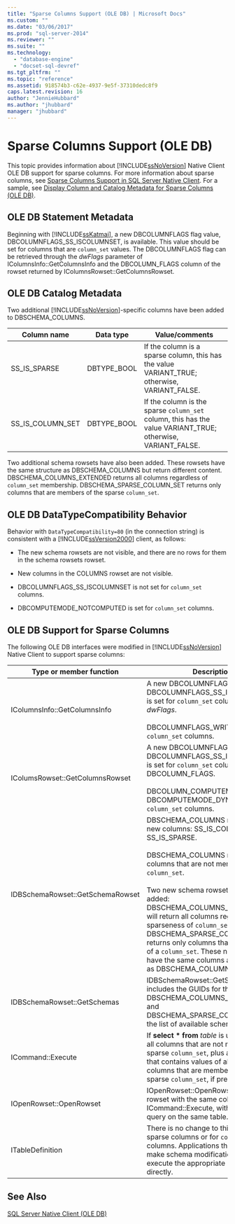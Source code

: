 ```yaml
---
title: "Sparse Columns Support (OLE DB) | Microsoft Docs"
ms.custom: ""
ms.date: "03/06/2017"
ms.prod: "sql-server-2014"
ms.reviewer: ""
ms.suite: ""
ms.technology: 
  - "database-engine"
  - "docset-sql-devref"
ms.tgt_pltfrm: ""
ms.topic: "reference"
ms.assetid: 918574b3-c62e-4937-9e5f-37310dedc8f9
caps.latest.revision: 16
author: "JennieHubbard"
ms.author: "jhubbard"
manager: "jhubbard"
---
```

# Sparse Columns Support (OLE DB)
  This topic provides information about [!INCLUDE[ssNoVersion](../../../includes/ssnoversion-md.md)] Native Client OLE DB support for sparse columns. For more information about sparse columns, see [Sparse Columns Support in SQL Server Native Client](../../../2014/database-engine/dev-guide/sparse-columns-support-in-sql-server-native-client.md). For a sample, see [Display Column and Catalog Metadata for Sparse Columns &#40;OLE DB&#41;](../../../2014/database-engine/dev-guide/display-column-and-catalog-metadata-for-sparse-columns-ole-db.md).  
  
## OLE DB Statement Metadata  
 Beginning with [!INCLUDE[ssKatmai](../../../includes/sskatmai-md.md)], a new DBCOLUMNFLAGS flag value, DBCOLUMNFLAGS_SS_ISCOLUMNSET, is available. This value should be set for columns that are `column_set` values. The DBCOLUMNFLAGS flag can be retrieved through the *dwFlags* parameter of IColumnsInfo::GetColumnsInfo and the DBCOLUMN_FLAGS column of the rowset returned by IColumnsRowset::GetColumnsRowset.  
  
## OLE DB Catalog Metadata  
 Two additional [!INCLUDE[ssNoVersion](../../../includes/ssnoversion-md.md)]-specific columns have been added to DBSCHEMA_COLUMNS.  
  
|Column name|Data type|Value/comments|  
|-----------------|---------------|---------------------|  
|SS_IS_SPARSE|DBTYPE_BOOL|If the column is a sparse column, this has the value VARIANT_TRUE; otherwise, VARIANT_FALSE.|  
|SS_IS_COLUMN_SET|DBTYPE_BOOL|If the column is the sparse `column_set` column, this has the value VARIANT_TRUE; otherwise, VARIANT_FALSE.|  
  
 Two additional schema rowsets have also been added. These rowsets have the same structure as DBSCHEMA_COLUMNS but return different content. DBSCHEMA_COLUMNS_EXTENDED returns all columns regardless of `column_set` membership. DBSCHEMA_SPARSE_COLUMN_SET returns only columns that are members of the sparse `column_set`.  
  
## OLE DB DataTypeCompatibility Behavior  
 Behavior with `DataTypeCompatibility=80` (in the connection string) is consistent with a [!INCLUDE[ssVersion2000](../../../includes/ssversion2000-md.md)] client, as follows:  
  
-   The new schema rowsets are not visible, and there are no rows for them in the schema rowsets rowset.  
  
-   New columns in the COLUMNS rowset are not visible.  
  
-   DBCOLUMNFLAGS_SS_ISCOLUMNSET is not set for `column_set` columns.  
  
-   DBCOMPUTEMODE_NOTCOMPUTED is set for `column_set` columns.  
  
## OLE DB Support for Sparse Columns  
 The following OLE DB interfaces were modified in [!INCLUDE[ssNoVersion](../../../includes/ssnoversion-md.md)] Native Client to support sparse columns:  
  
|Type or member function|Description|  
|-----------------------------|-----------------|  
|IColumnsInfo::GetColumnsInfo|A new DBCOLUMNFLAGS flag value DBCOLUMNFLAGS_SS_ISCOLUMNSET is set for `column_set` columns in *dwFlags*.<br /><br /> DBCOLUMNFLAGS_WRITE is set for `column_set` columns.|  
|IColumsRowset::GetColumnsRowset|A new DBCOLUMNFLAGS flag value, DBCOLUMNFLAGS_SS_ISCOLUMNSET, is set for `column_set` columns in DBCOLUMN_FLAGS.<br /><br /> DBCOLUMN_COMPUTEMODE is set to DBCOMPUTEMODE_DYNAMIC for `column_set` columns.|  
|IDBSchemaRowset::GetSchemaRowset|DBSCHEMA_COLUMNS returns two new columns: SS_IS_COLUMN_SET and SS_IS_SPARSE.<br /><br /> DBSCHEMA_COLUMNS returns only columns that are not members of a `column_set`.<br /><br /> Two new schema rowsets have been added: DBSCHEMA_COLUMNS_EXTENDED will return all columns regardless of sparseness of `column_set` membership. DBSCHEMA_SPARSE_COLUMN_SET returns only columns that are members of a `column_set`. These new rowsets have the same columns and restrictions as DBSCHEMA_COLUMNS.|  
|IDBSchemaRowset::GetSchemas|IDBSchemaRowset::GetSchemas includes the GUIDs for the new rowsets DBSCHEMA_COLUMNS_EXTENDED and DBSCHEMA_SPARSE_COLUMN_SET in the list of available schema rowsets.|  
|ICommand::Execute|If **select \* from** *table* is used, it returns all columns that are not members of the sparse `column_set`, plus an XML column that contains values of all non-null columns that are members of the sparse `column_set`, if present.|  
|IOpenRowset::OpenRowset|IOpenRowset::OpenRowset returns a rowset with the same columns as ICommand::Execute, with a **select \*** query on the same table.|  
|ITableDefinition|There is no change to this interface for sparse columns or for `column_set` columns. Applications that have to make schema modifications must execute the appropriate [!INCLUDE[tsql](../../../includes/tsql-md.md)] directly.|  
  
## See Also  
 [SQL Server Native Client &#40;OLE DB&#41;](../../../2014/database-engine/dev-guide/sql-server-native-client-ole-db.md)  
  
  